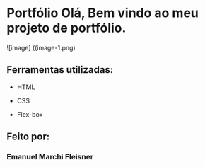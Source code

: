 # Portfólio Olá, Bem vindo ao meu projeto de portfólio.

![image] ((image-1.png)
## Ferramentas utilizadas:

* HTML

* CSS

* Flex-box

## Feito por:

### Emanuel Marchi Fleisner
